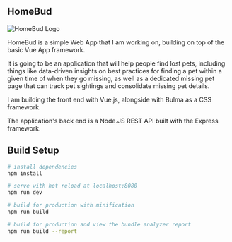 ## HomeBud
![HomeBud Logo](/src/assets/imageslogo.png)

HomeBud is a simple Web App that I am working on, building on top of the basic Vue App framework.

It is going to be an application that will help people find lost pets, including things like data-driven insights on best practices for finding a pet within a given time of when they go missing, as well as a dedicated missing pet page that can track pet sightings and consolidate missing pet details.

I am building the front end with Vue.js, alongside with Bulma as a CSS framework.

The application's back end is a Node.JS REST API built with the Express framework.

## Build Setup

``` bash
# install dependencies
npm install

# serve with hot reload at localhost:8080
npm run dev

# build for production with minification
npm run build

# build for production and view the bundle analyzer report
npm run build --report
```